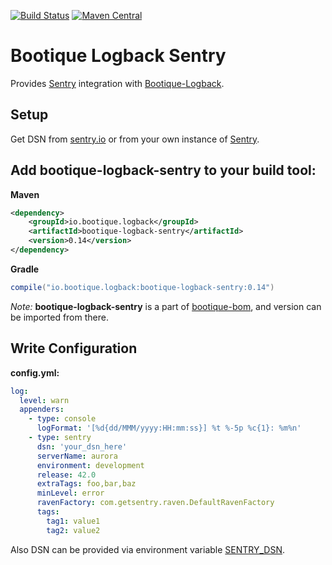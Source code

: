 [![Build Status](https://travis-ci.org/bootique/bootique-logback.svg)](https://travis-ci.org/bootique/bootique-logback)
[![Maven Central](https://maven-badges.herokuapp.com/maven-central/io.bootique.logback/bootique-logback-sentry/badge.svg)](https://maven-badges.herokuapp.com/maven-central/io.bootique.logback/bootique-logback-sentry/)

# Bootique Logback Sentry

Provides [Sentry](https://docs.sentry.io/clients/java/modules/logback/) integration with [Bootique-Logback](https://github.com/bootique/bootique-logback).

## Setup

Get DSN from [sentry.io](https://sentry.io/) or from your own instance of [Sentry](https://github.com/getsentry/sentry).

## Add bootique-logback-sentry to your build tool:

**Maven**
```xml
<dependency>
    <groupId>io.bootique.logback</groupId>
    <artifactId>bootique-logback-sentry</artifactId>
    <version>0.14</version>
</dependency>
```

**Gradle**
```groovy
compile("io.bootique.logback:bootique-logback-sentry:0.14")
```

*Note:* **bootique-logback-sentry** is a part of [bootique-bom](https://github.com/bootique/bootique-bom), and version can be 
imported from there.

## Write Configuration

**config.yml:**
```yaml
log:
  level: warn
  appenders:
    - type: console
      logFormat: '[%d{dd/MMM/yyyy:HH:mm:ss}] %t %-5p %c{1}: %m%n'
    - type: sentry
      dsn: 'your_dsn_here'
      serverName: aurora
      environment: development
      release: 42.0
      extraTags: foo,bar,baz
      minLevel: error
      ravenFactory: com.getsentry.raven.DefaultRavenFactory
      tags:
        tag1: value1
        tag2: value2
```

Also DSN can be provided via environment variable [SENTRY_DSN](https://github.com/getsentry/raven-java/tree/master/raven-logback).

